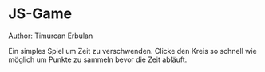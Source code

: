 # JS-Game
Author: Timurcan Erbulan

Ein simples Spiel um Zeit zu verschwenden. Clicke den Kreis so schnell wie möglich um Punkte zu sammeln bevor die Zeit abläuft.
